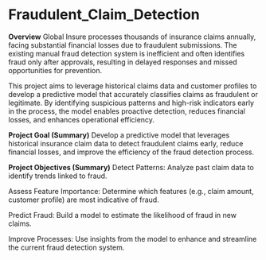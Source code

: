 # Fraudulent_Claim_Detection
**Overview**
Global Insure processes thousands of insurance claims annually, facing substantial financial losses due to fraudulent submissions. The existing manual fraud detection system is inefficient and often identifies fraud only after approvals, resulting in delayed responses and missed opportunities for prevention.

This project aims to leverage historical claims data and customer profiles to develop a predictive model that accurately classifies claims as fraudulent or legitimate. By identifying suspicious patterns and high-risk indicators early in the process, the model enables proactive detection, reduces financial losses, and enhances operational efficiency.

**Project Goal (Summary)**
Develop a predictive model that leverages historical insurance claim data to detect fraudulent claims early, reduce financial losses, and improve the efficiency of the fraud detection process.

**Project Objectives (Summary)**
Detect Patterns: Analyze past claim data to identify trends linked to fraud.

Assess Feature Importance: Determine which features (e.g., claim amount, customer profile) are most indicative of fraud.

Predict Fraud: Build a model to estimate the likelihood of fraud in new claims.

Improve Processes: Use insights from the model to enhance and streamline the current fraud detection system.

